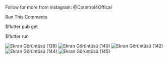 Follow for more from instagram: @Countrol4Offical

Run This Comments

$flutter pub get

$flutter run

![Ekran Görüntüsü (139)](https://user-images.githubusercontent.com/47148545/146824689-e440cadf-a32f-4a2d-9126-b6d7a93a304c.png)
![Ekran Görüntüsü (140)](https://user-images.githubusercontent.com/47148545/146824700-9d41ee75-3a5a-4541-b2ec-04f9eb0d9d7b.png)
![Ekran Görüntüsü (142)](https://user-images.githubusercontent.com/47148545/146824711-7736e2fb-feca-4893-82f6-b23fd70139f1.png)
![Ekran Görüntüsü (144)](https://user-images.githubusercontent.com/47148545/146824729-8ca54447-c23e-410f-9f74-fa0ddfc5a5b7.png)
![Ekran Görüntüsü (145)](https://user-images.githubusercontent.com/47148545/146824742-4cfbb251-7b3e-41b8-bc99-1b04210871fe.png)
